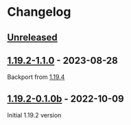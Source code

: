 # Changelog

## [Unreleased]

## [1.19.2-1.1.0] - 2023-08-28
Backport from [1.19.4](https://github.com/Razzokk/WirelessRedstone/commit/244532eb585a92da513cbee90e0c0a0149a08721)

## [1.19.2-0.1.0b] - 2022-10-09
Initial 1.19.2 version

[Unreleased]: https://github.com/Razzokk/WirelessRedstone/compare/release/1.19.2-1.1.0...HEAD
[1.19.2-0.1.0b]: https://github.com/Razzokk/WirelessRedstone/commits/release/1.19.2-0.1.0b
[1.19.2-1.1.0]: https://github.com/Razzokk/WirelessRedstone/compare/release/1.19.2-0.1.0b...release/1.19.2-1.1.0
